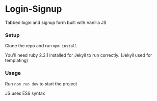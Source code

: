 # Login-Signup

Tabbed login and signup form built with Vanilla JS

### Setup

Clone the repo and run `npm install`

You'll need ruby 2.3.1 installed for Jekyll to run correctly. (Jekyll used for templating)

### Usage

Run `npm run dev` to start the project

JS uses ES6 syntax
